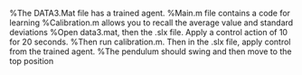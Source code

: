 
%The DATA3.Mat file has a trained agent.
%Main.m file contains a code for learning
%Calibration.m allows you to recall the average value and standard deviations
%Open data3.mat, then the .slx file. Apply a control action of 10 for 20 seconds. 
%Then run calibration.m. Then in the .slx file, apply control from the trained agent. 
%The pendulum should swing and then move to the top position
